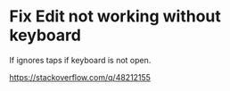 # Fix Edit not working without keyboard

If ignores taps if keyboard is not open.

https://stackoverflow.com/q/48212155

